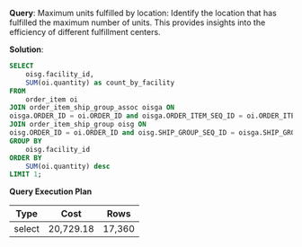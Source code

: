 **Query**: Maximum units fulfilled by location:
Identify the location that has fulfilled the maximum number of units. This provides insights into the efficiency of different fulfillment centers.

**Solution**:
```sql
SELECT
	oisg.facility_id,
	SUM(oi.quantity) as count_by_facility
FROM
	order_item oi
JOIN order_item_ship_group_assoc oisga ON
oisga.ORDER_ID = oi.ORDER_ID and oisga.ORDER_ITEM_SEQ_ID = oi.ORDER_ITEM_SEQ_ID and oi.STATUS_ID = "ITEM_COMPLETED"
JOIN order_item_ship_group oisg ON
oisg.ORDER_ID = oi.ORDER_ID and oisg.SHIP_GROUP_SEQ_ID = oisga.SHIP_GROUP_SEQ_ID and oisg.facility_id IS NOT NULL
GROUP BY
	oisg.facility_id
ORDER BY
	SUM(oi.quantity) desc
LIMIT 1;
```
**Query Execution Plan**

| Type   | Cost  | Rows |
|--------|-------|------|
| select | 20,729.18 | 17,360 |


